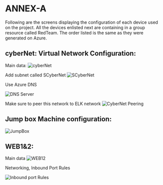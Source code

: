 # ANNEX-A
Following are the screens displaying the configuration of each device used on the project. 
All the devices enlisted next are containing in a group resource called RedTeam.
The order listed is the same as they were generated on Azure.

## cyberNet: Virtual Network Configuration:

Main data:
![cyberNet](https://user-images.githubusercontent.com/64491311/91500211-0af5bc00-e891-11ea-950d-fe251a498c36.png)

Add subnet called SCyberNet
![SCyberNet](https://user-images.githubusercontent.com/64491311/91500220-0fba7000-e891-11ea-8126-23b97de4e7e2.png)

Use Azure DNS

![DNS Server](https://user-images.githubusercontent.com/64491311/91500227-13e68d80-e891-11ea-8863-48ded9f0d608.png)

Make sure to peer this network to ELK network
![CyberNet Peering](https://user-images.githubusercontent.com/64491311/91500234-16e17e00-e891-11ea-90b6-077b700634cd.png)



## Jump box Machine configuration:
    
 
![JumpBox](https://user-images.githubusercontent.com/64491311/91498502-de8c7080-e88d-11ea-8585-1dba94dbcbdc.png)

## WEB1&2:

Main data
![WEB12](https://user-images.githubusercontent.com/64491311/91500882-61afc580-e892-11ea-85d4-366969ca01f5.png)

Networking, Inbound Port Rules

![Inbound port Rules](https://user-images.githubusercontent.com/64491311/91501277-498c7600-e893-11ea-898b-61c113dbd523.png)


